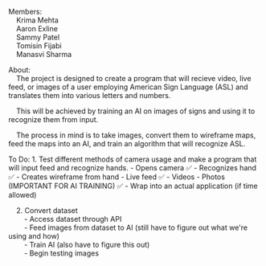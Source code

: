 Members:\
    Krima Mehta\
    Aaron Exline\
    Sammy Patel\
    Tomisin Fijabi\
    Manasvi Sharma

About:\
    The project is designed to create a program that will recieve video, live feed, or images of a user employing American Sign Language (ASL) and translates them into various letters and numbers.

    This will be achieved by training an AI on images of signs and using it to recognize them from input.

    The process in mind is to take images, convert them to wireframe maps, feed the maps into an AI, and train an algorithm that will recognize ASL.

To Do:
    1. Test different methods of camera usage and make a program that will input feed and recognize hands.
        - Opens camera :white_check_mark:
        - Recognizes hand :white_check_mark:
        - Creates wireframe from hand
            - Live feed :white_check_mark:
            - Videos
            - Photos (IMPORTANT FOR AI TRAINING) :white_check_mark:
        - Wrap into an actual application (if time allowed)

    2. Convert dataset\
        - Access dataset through API\
        - Feed images from dataset to AI (still have to figure out what we're using and how)\
        - Train AI (also have to figure this out)\
        - Begin testing images
